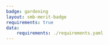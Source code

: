 ```yaml
---
badge: gardening
layout: smb-merit-badge
requirements: true
data:
    requirements: ./requirements.yaml
---
```

